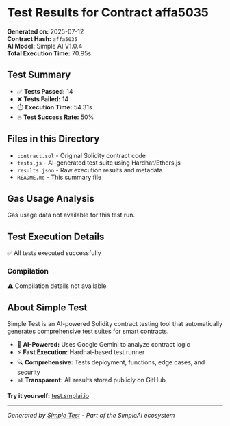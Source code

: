 # Test Results for Contract affa5035

**Generated on:** 2025-07-12  
**Contract Hash:** `affa5035`  
**AI Model:** Simple AI V1.0.4  
**Total Execution Time:** 70.95s

## Test Summary

- ✅ **Tests Passed:** 14
- ❌ **Tests Failed:** 14
- ⏱️ **Execution Time:** 54.31s
- 🔥 **Test Success Rate:** 50%

## Files in this Directory

- `contract.sol` - Original Solidity contract code
- `tests.js` - AI-generated test suite using Hardhat/Ethers.js
- `results.json` - Raw execution results and metadata
- `README.md` - This summary file

## Gas Usage Analysis

Gas usage data not available for this test run.

## Test Execution Details

✅ All tests executed successfully

### Compilation
⚠️ Compilation details not available

## About Simple Test

Simple Test is an AI-powered Solidity contract testing tool that automatically generates comprehensive test suites for smart contracts.

- 🤖 **AI-Powered:** Uses Google Gemini to analyze contract logic
- ⚡ **Fast Execution:** Hardhat-based test runner
- 🔍 **Comprehensive:** Tests deployment, functions, edge cases, and security
- 📊 **Transparent:** All results stored publicly on GitHub

**Try it yourself:** [test.smplai.io](https://test.smplai.io)

---

*Generated by [Simple Test](https://test.smplai.io) - Part of the SimpleAI ecosystem*
